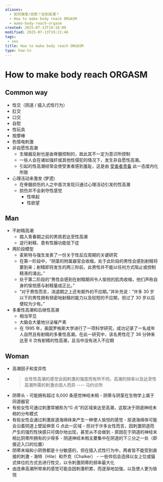 ```yaml
---
aliases:
  - 如何做爱/自慰？达到高潮？
  - How to make body reach ORGASM
  - make-body-reach-orgasm
created: 2025-07-13T19:18:09
modified: 2025-07-13T19:21:46
tags:
 - sex
title: How to make body reach ORGASM
type: how-to
---
```


# How to make body reach ORGASM

## Common way

- 性交（阴道 / 插入式性行为）
- 肛交
- 口交
- 自慰
- 性玩具
- 按摩棒
- 色情电刺激
- 非自愿性高潮
	- 生殖器反射也是由脊髓控制的，故此其不一定为意识所控制
	- 一些人会在诸如强奸或其他性侵犯的情况下，发生非自愿性高潮。
	- 引起的性高潮经常会使受害者感到羞耻，这是由 [受害者责备](https://zh.wikipedia.org/zh-cn/%E5%8F%97%E5%AE%B3%E8%80%85%E8%B2%AC%E5%82%99) 此一态度内化所致
- 心理活动来激发 (梦遗)
	- 在脊髓损伤的人之中首次发现只通过心理活动引发的性高潮
	- 损伤并不会剥夺性感觉
		- 性唤起
		- 性欲望

## Man

- 不射精高潮
	- 踏入青春期之前的男孩若达至性高潮
	- 逆行射精、患有性腺功能低下症
- 两阶段模型
	- 麦斯特与强生发表了一份关于性反应周期的关键研究
	- 在第一阶段中，“阴茎的附属器官会收缩，处于此阶段的男性会感到射精将要到来；射精即将发生的两三秒前，此男性并不能以任何方式阻止或控制精液的涌出。”
	- 处于第二阶段的“男性会感到在射精期间令人愉悦的肌肉收缩，他们声称自身的愉悦感与射精量成正比。”
	- “对于男性而言，消退期之上还有额外的不应期。”并补充说：“许多 30 岁以下的男性拥有频密地射精的能力以及较短的不应期，但过了 30 岁以后便较为少有。”
- 多重性高潮和后继性高潮
	- 相当罕见
	- 大脑会大量地分泌催产素
	- 在 1995 年，美国罗格斯大学进行了一项科学研究，成功记录了一名成年人自然且有射精的多重性高潮。在此一研究中，该名男性花了 36 分钟来达至 6 次有射精的性高潮，且当中没有进入不应期

## Woman

- 高潮因子和变异性
- > 女性性高潮的感觉会因刺激的强度而有所不同，高潮的频率以及达至性高潮所需的刺激亦因人而异 ---- 马约诊所
- 阴蒂头
	  - 可能拥有超过 8,000 条感觉神经末梢
	  - 阴蒂与阴茎在生物学上属于同源器官
- 有些女性可通过刺激常被称为“G 点”的区域来达至高潮，这取决于阴道神经末梢的分布模式
- 有些女性会通过刺激尿道海绵体来产生一种使人愉悦的感觉
	  - 尿道海绵体可能会沿着阴道上壁延伸至 G 点此一区域
	  - 但对于许多女性而言，因刺激阴道而产生的强烈性快感只可偶尔地出现，甚至从不会做到
		- 原因在于阴道的神经末梢比阴蒂所拥有的少得多
		- 阴道神经末梢主要集中在阴道的下三分之一处（即接近入口的位置）
- 阴蒂末端和小阴唇都是十分敏感的，但在插入式性行为中，两者皆不能受到直接的刺激
	  - 海特（Hite）和乔克（Chalker）
	  - 一些伴侣会选择以女上位或猫式体位的方式去进行性交，以令刺激阴蒂的频率最大化
- 由连串高潮所带来的感觉可能会因刺激积累，而逐渐地加强，以及使人更为愉悦
